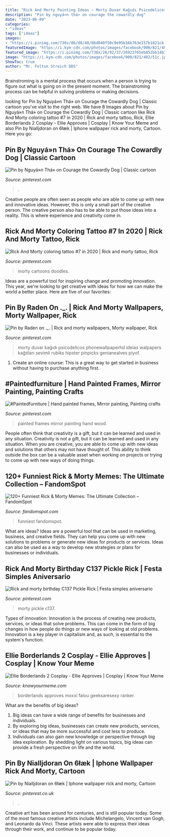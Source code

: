 ```yaml
---
title: "Rick And Morty Painting Ideas ~ Morty Duvar Kağıdı Psicodelicos Phonewallpaperhd Ideias Walpapers Kağıtları Sevimli Rubiks Hipster Pinpicks Genianealves Piyof"
description: "Pin by nguyá»n thá» on courage the cowardly dog"
date: "2023-06-09"
categories:
- "ideas"
tags: ["ideas"]
images:
- "https://i.pinimg.com/736x/86/d0/40/86d040f50c9e95b16b763e157b1821cb.jpg"
featuredImage: "https://i.kym-cdn.com/photos/images/facebook/000/821/402/51c.jpg"
featured_image: "https://i.pinimg.com/736x/26/92/37/26923765eb852bb14b11fba770f6d8c3.jpg"
image: "https://i.kym-cdn.com/photos/images/facebook/000/821/402/51c.jpg"
ShowToc: true
author: "Mr. Felton Streich DDS"
---
```



Brainstroming is a mental process that occurs when a person is trying to figure out what is going on in the present moment. The brainstroming process can be helpful in solving problems or making decisions.

	

		
looking for Pin by Nguyá»n Thá» on Courage the Cowardly Dog | Classic cartoon you've visit to the right web. We have 8 Images about Pin by Nguyá»n Thá» on Courage the Cowardly Dog | Classic cartoon like Rick And Morty coloring tattoo #7 in 2020 | Rick and morty tattoo, Rick, Ellie Borderlands 2 Cosplay - Ellie Approves | Cosplay | Know Your Meme and also Pin by Nialljdoran on 6łæk | Iphone wallpaper rick and morty, Cartoon. Here you go:
		
    
## Pin By Nguyá»n Thá» On Courage The Cowardly Dog | Classic Cartoon

<img loading=lazy src="https://i.pinimg.com/736x/26/8b/8d/268b8d50ad9ea236b56e00c483aebdff--courage-dog.jpg" onerror="this.onerror=null;this.src='https://tse3.mm.bing.net/th?id=OIP.Y4lbkoguygHvU-y9A4ZOuQHaFr&amp;pid=15.1';" alt="Pin by Nguyá»n Thá» on Courage the Cowardly Dog | Classic cartoon">

_Source: pinterest.com_

>. 

	

Creative people are often seen as people who are able to come up with new and innovative ideas. However, this is only a small part of the creative person. The creative person also has to be able to put those ideas into a reality. This is where experience and creativity come in.

    
## Rick And Morty Coloring Tattoo #7 In 2020 | Rick And Morty Tattoo, Rick

<img loading=lazy src="https://i.pinimg.com/736x/41/b4/07/41b407bcc638a43deb120db328174dc7.jpg" onerror="this.onerror=null;this.src='https://tse3.mm.bing.net/th?id=OIP.nbCUp262r36WXJ1W5onoGwHaMq&amp;pid=15.1';" alt="Rick And Morty coloring tattoo #7 in 2020 | Rick and morty tattoo, Rick">

_Source: pinterest.com_

>morty cartoons doodles. 

	

Ideas are a powerful tool for inspiring change and promoting innovation. This year, we're looking to get creative with ideas for how we can make the world a better place. Here are five of our favorites: 

    
## Pin By Raden On ._. | Rick And Morty Wallpapers, Morty Wallpaper, Rick

<img loading=lazy src="https://i.pinimg.com/736x/d6/67/5a/d6675a5a805faadb8b91831528acaac1.jpg" onerror="this.onerror=null;this.src='https://tse1.mm.bing.net/th?id=OIP.1EzNxkRa14TDRLNP_3Y2-wHaNK&amp;pid=15.1';" alt="Pin by Raden on ._. | Rick and morty wallpapers, Morty wallpaper, Rick">

_Source: pinterest.com_

>morty duvar kağıdı psicodelicos phonewallpaperhd ideias walpapers kağıtları sevimli rubiks hipster pinpicks genianealves piyof. 

	

1. Create an online course: This is a great way to get started in business without having to purchase anything first.

    
## #Paintedfurniture | Hand Painted Frames, Mirror Painting, Painting Crafts

<img loading=lazy src="https://i.pinimg.com/736x/79/1d/b7/791db788ec1585336da11ffbc9b3eee4.jpg" onerror="this.onerror=null;this.src='https://tse3.mm.bing.net/th?id=OIP.1BWMls6CxoSmauqyvwv3vAHaJ5&amp;pid=15.1';" alt="#Paintedfurniture | Hand painted frames, Mirror painting, Painting crafts">

_Source: pinterest.com_

>painted frames mirror painting hand wood. 

	

People often think that creativity is a gift, but it can be learned and used in any situation.
Creativity is not a gift, but it can be learned and used in any situation. When you are creative, you are able to come up with new ideas and solutions that others may not have thought of. This ability to think outside the box can be a valuable asset when working on projects or trying to come up with new ways of doing things.

    
## 120+ Funniest Rick &amp; Morty Memes: The Ultimate Collection – FandomSpot

<img loading=lazy src="https://static.fandomspot.com/images/05/6492/093-rick-and-morty-meme.jpg" onerror="this.onerror=null;this.src='https://tse2.mm.bing.net/th?id=OIP.bgfL-O7itgqfQfco19uX5AHaHI&amp;pid=15.1';" alt="120+ Funniest Rick &amp; Morty Memes: The Ultimate Collection – FandomSpot">

_Source: fandomspot.com_

>funniest fandomspot. 

	

What are ideas?
Ideas are a powerful tool that can be used in marketing, business, and creative fields. They can help you come up with new solutions to problems or generate new ideas for products or services. Ideas can also be used as a way to develop new strategies or plans for businesses or individuals.

    
## Rick And Morty Birthday C137 Pickle Rick | Festa Simples Aniversario

<img loading=lazy src="https://i.pinimg.com/736x/26/92/37/26923765eb852bb14b11fba770f6d8c3.jpg" onerror="this.onerror=null;this.src='https://tse2.mm.bing.net/th?id=OIP.UpZqTA4t2xv_KriOR-eALwHaNK&amp;pid=15.1';" alt="Rick and morty birthday C137 Pickle Rick | Festa simples aniversario">

_Source: pinterest.com_

>morty pickle c137. 

	

Types of innovation:
Innovation is the process of creating new products, services, or ideas that solve problems. This can come in the form of big changes in how people do things or new ways of looking at old problems. Innovation is a key player in capitalism and, as such, is essential to the system's function.

    
## Ellie Borderlands 2 Cosplay - Ellie Approves | Cosplay | Know Your Meme

<img loading=lazy src="https://i.kym-cdn.com/photos/images/facebook/000/821/402/51c.jpg" onerror="this.onerror=null;this.src='https://tse3.mm.bing.net/th?id=OIP.1xl6uI8yMefbnywO2I4XegHaLD&amp;pid=15.1';" alt="Ellie Borderlands 2 Cosplay - Ellie Approves | Cosplay | Know Your Meme">

_Source: knowyourmeme.com_

>borderlands approves moxxi falou geeksaresexy ranker. 

	

What are the benefits of big ideas?
1. Big ideas can have a wide range of benefits for businesses and individuals. 
2. By exploring big ideas, businesses can create new products, services, or ideas that may be more successful and cost less to produce. 
3. Individuals can also gain new knowledge or perspective through big idea exploration. By shedding light on various topics, big ideas can provide a fresh perspective on life and the world.

    
## Pin By Nialljdoran On 6łæk | Iphone Wallpaper Rick And Morty, Cartoon

<img loading=lazy src="https://i.pinimg.com/736x/86/d0/40/86d040f50c9e95b16b763e157b1821cb.jpg" onerror="this.onerror=null;this.src='https://tse4.mm.bing.net/th?id=OIP.EwhPAMkPbjnw0_a3EaX98gHaNX&amp;pid=15.1';" alt="Pin by Nialljdoran on 6łæk | Iphone wallpaper rick and morty, Cartoon">

_Source: pinterest.co.uk_

>. 

	

Creative art has been around for centuries, and is still popular today. Some of the most famous creative artists include Michelangelo, Vincent van Gogh, and Leonardo da Vinci. These artists were able to express their ideas through their work, and continue to be popular today.


